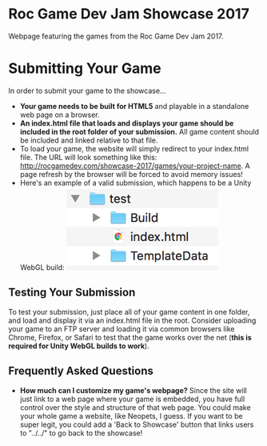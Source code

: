 # Roc Game Dev Jam Showcase 2017
Webpage featuring the games from the Roc Game Dev Jam 2017.

# Submitting Your Game
In order to submit your game to the showcase...
- **Your game needs to be built for HTML5** and playable in a standalone web page on a browser.
- **An index.html file that loads and displays your game should be included in the root folder of your submission.** All game content should be included and linked relative to that file.
- To load your game, the website will simply redirect to your index.html file. The URL will look something like this: http://rocgamedev.com/showcase-2017/games/your-project-name. A page refresh by the browser will be forced to avoid memory issues!
- Here's an example of a valid submission, which happens to be a Unity WebGL build: ![Example Submission](https://raw.githubusercontent.com/weslo/rgdjam-showcase/master/readme-content/example-game-submission.png)
## Testing Your Submission
To test your submission, just place all of your game content in one folder, and load and display it via an index.html file in the root. Consider uploading your game to an FTP server and loading it via common browsers like Chrome, Firefox, or Safari to test that the game works over the net (**this is required for Unity WebGL builds to work**).
## Frequently Asked Questions
- **How much can I customize my game's webpage?** Since the site will just link to a web page where your game is embedded, you have full control over the style and structure of that web page. You could make your whole game a website, like Neopets, I guess. If you want to be super legit, you could add a 'Back to Showcase' button that links users to "../../" to go back to the showcase!
